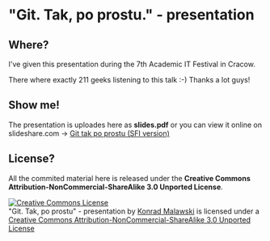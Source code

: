 "Git. Tak, po prostu." - presentation 
=====================================
Where?
------
I've given this presentation during the 7th Academic IT Festival in Cracow.

There where exactly 211 geeks listening to this talk :-) Thanks a lot guys!

Show me!
--------
The presentation is uploades here as **slides.pdf** or you can view it online on slideshare.com -> 
<a href="http://www.slideshare.net/ktoso/git-tak-po-prostu-sfi-version" title="Git tak po prostu (SFI version)">Git tak po prostu (SFI version)</a>

License?
--------
All the commited material here is released under the **Creative Commons Attribution-NonCommercial-ShareAlike 3.0 Unported License**. 


<a rel="license" href="http://creativecommons.org/licenses/by-nc-sa/3.0/"><img alt="Creative Commons License" style="border-width:0" src="http://i.creativecommons.org/l/by-nc-sa/3.0/88x31.png" /></a><br /><span xmlns:dct="http://purl.org/dc/terms/" href="http://purl.org/dc/dcmitype/StillImage" property="dct:title" rel="dct:type">"Git. Tak, po prostu" - presentation</span> by <a xmlns:cc="http://creativecommons.org/ns#" href="http://blog.project13.pl" property="cc:attributionName" rel="cc:attributionURL">Konrad Malawski</a> is licensed under a <a rel="license" href="http://creativecommons.org/licenses/by-nc-sa/3.0/">Creative Commons Attribution-NonCommercial-ShareAlike 3.0 Unported License</a>

